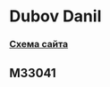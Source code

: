 # Dubov Danil 

### [Схема сайта](https://www.figma.com/file/qzACJOg5PvphQXoFdUOzIt/WEB?node-id=0%3A1)

## M33041
